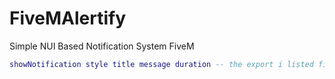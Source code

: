 # FiveMAlertify
Simple NUI Based Notification System FiveM 


```lua
showNotification style title message duration -- the export i listed first then listed every other arg needed to use this :) client sided export only maybe in a bit i will add server side export
```
